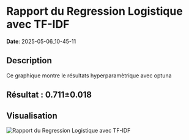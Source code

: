 # Rapport du Regression Logistique avec TF-IDF
**Date**: 2025-05-06_10-45-11

## Description
Ce graphique montre le résultats hyperparamètrique avec optuna
 ## Résultat : 0.711±0.018

## Visualisation
![Rapport du Regression Logistique avec TF-IDF](../../static/images/rapport_du_regression_logistique_avec_tf_idf_plot.png)

